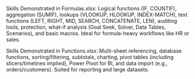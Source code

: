 Skills Demonstrated in Formulas.xlsx: Logical functions (IF, COUNTIF), aggregation (SUMIF), lookups (VLOOKUP, HLOOKUP, INDEX-MATCH), text functions (LEFT, RIGHT, MID, SEARCH, CONCATENATE, LEN), auditing tools, protection, what-if analysis (Goal Seek, Solver, Data Tables, Scenarios), and basic macros. Ideal for formula-heavy workflows like HR or sales.


Skills Demonstrated in Functions.xlsx: Multi-sheet referencing, database functions, sorting/filtering, subtotals, charting, pivot tables (including slicers/timelines implied), Power Pivot for BI, and data import (e.g., orders/customers). Suited for reporting and large datasets.
